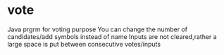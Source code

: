 # vote
Java prgrm for voting purpose
You can change the number of candidates/add symbols instead of name
Inputs are not cleared,rather a large space is put between consecutive votes/inputs
